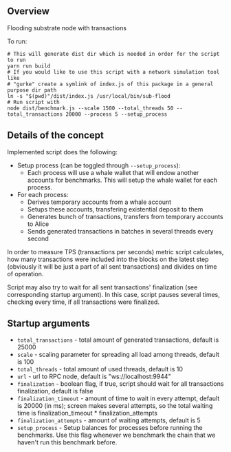 ## Overview
Flooding substrate node with transactions

To run:

```
# This will generate dist dir which is needed in order for the script to run
yarn run build 
# If you would like to use this script with a network simulation tool like 
# "gurke" create a symlink of index.js of this package in a general purpose dir path
ln -s "$(pwd)"/dist/index.js /usr/local/bin/sub-flood
# Run script with
node dist/benchmark.js --scale 1500 --total_threads 50 --total_transactions 20000 --process 5 --setup_process
```

## Details of the concept
Implemented script does the following:
- Setup process (can be toggled through `--setup_process`):
    - Each process will use a whale wallet that will endow another accounts for benchmarks. This will setup the whale wallet for each process.
- For each process:
    - Derives temporary accounts from a whale account
    - Setups these accounts, transfering existential deposit to them
    - Generates bunch of transactions, transfers from temporary accounts to Alice
    - Sends generated transactions in batches in several threads every second

In order to measure TPS (transactions per seconds) metric script calculates, how many transactions were included into the blocks on the latest step (obviously it will be just a part of all sent transactions) and divides on time of operation.

Script may also try to wait for all sent transactions' finalization (see corresponding startup argument). In this case, script pauses several times, checking every time, if all transactions were finalized.

## Startup arguments
- `total_transactions` - total amount of generated transactions, default is 25000
- `scale` - scaling parameter for spreading all load among threads, default is 100
- `total_threads` - total amount of used threads, default is 10
- `url` - url to RPC node, default is "ws://localhost:9944"
- `finalization` - boolean flag, if true, script should wait for all transactions finalization, default is false
- `finalization_timeout` - amount of time to wait in every attempt, default is 20000 (in ms); screen makes several attempts, so the total waiting time is finalization_timeout * finalization_attempts
- `finalization_attempts` - amount of waiting attempts, default is 5
- `setup_process` - Setup balances for processes before running the benchmarks. Use this flag whenever we benchmark the chain that we haven't run this benchmark before.